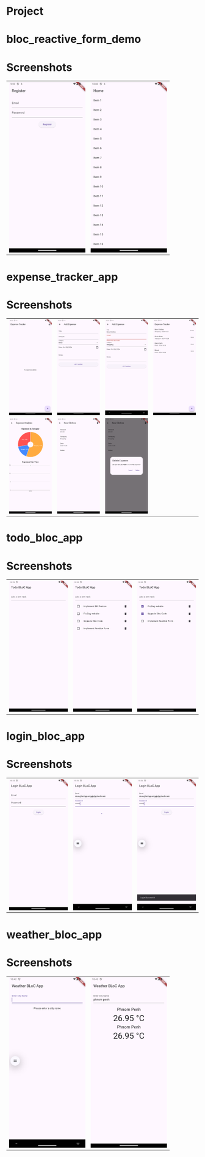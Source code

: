# Project

# bloc_reactive_form_demo

# Screenshots

<table>
  <tr>
    <td><img src="bloc_reactive_form_demo/Screenshot_20241028_095928.png" alt="Screenshot 1" width="200"/></td>
    <td><img src="bloc_reactive_form_demo/Screenshot_20241028_100032.png" alt="Screenshot 2" width="200"/></td>
  </tr>
</table>

# expense_tracker_app

# Screenshots

<table>
  <tr>
    <td><img src="expense_tracker_app/Screenshot_20241028_101346.png" alt="Screenshot" width="200"/></td>
    <td><img src="expense_tracker_app/Screenshot_20241028_101355.png" alt="Screenshot" width="200"/></td>
    <td><img src="expense_tracker_app/Screenshot_20241028_101511.png" alt="Screenshot" width="200"/></td>
    <td><img src="expense_tracker_app/Screenshot_20241028_101521.png" alt="Screenshot" width="200"/></td>
  </tr>
  <tr>
    <td><img src="expense_tracker_app/Screenshot_20241028_101529.png" alt="Screenshot" width="200"/></td>
    <td><img src="expense_tracker_app/Screenshot_20241028_101537.png" alt="Screenshot" width="200"/></td>
    <td><img src="expense_tracker_app/Screenshot_20241028_101544.png" alt="Screenshot" width="200"/></td>
    <td></td>
  </tr>
</table>

# todo_bloc_app

# Screenshots

<table>
  <tr>
    <td><img src="todo_bloc_app/Screenshot_20241028_102955.png" alt="Screenshot" width="200"/></td>
    <td><img src="todo_bloc_app/Screenshot_20241028_103050.png" alt="Screenshot" width="200"/></td>
    <td><img src="todo_bloc_app/Screenshot_20241028_103058.png" alt="Screenshot" width="200"/></td>
  </tr>
</table>

# login_bloc_app

# Screenshots

<table>
  <tr>
    <td><img src="login_bloc_app/Screenshot_20241028_103548.png" alt="Screenshot" width="200"/></td>
    <td><img src="login_bloc_app/Screenshot_20241028_103616.png" alt="Screenshot" width="200"/></td>
    <td><img src="login_bloc_app/Screenshot_20241028_103621.png" alt="Screenshot" width="200"/></td>
  </tr>
</table>

# weather_bloc_app

# Screenshots

<table>
  <tr>
    <td><img src="weather_bloc_app/Screenshot_20241028_104252.png" alt="Screenshot 1" width="200"/></td>
    <td><img src="weather_bloc_app/Screenshot_20241028_104305.png" alt="Screenshot 2" width="200"/></td>
  </tr>
</table>